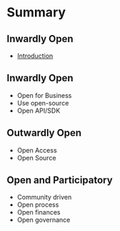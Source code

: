 # Summary

## Inwardly Open

* [Introduction](README.md)

## Inwardly Open

* Open for Business
* Use open-source
* Open API/SDK

## Outwardly Open

* Open Access
* Open Source

## Open and Participatory

* Community driven
* Open process
* Open finances
* Open governance

